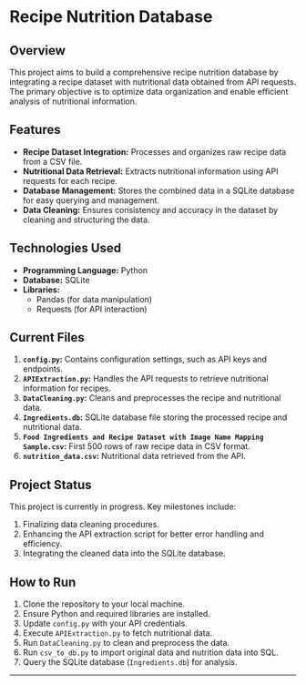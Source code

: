 # Recipe Nutrition Database

## Overview
This project aims to build a comprehensive recipe nutrition database by integrating a recipe dataset with nutritional data obtained from API requests. The primary objective is to optimize data organization and enable efficient analysis of nutritional information.

## Features
- **Recipe Dataset Integration:** Processes and organizes raw recipe data from a CSV file.
- **Nutritional Data Retrieval:** Extracts nutritional information using API requests for each recipe.
- **Database Management:** Stores the combined data in a SQLite database for easy querying and management.
- **Data Cleaning:** Ensures consistency and accuracy in the dataset by cleaning and structuring the data.

## Technologies Used
- **Programming Language:** Python
- **Database:** SQLite
- **Libraries:**
  - Pandas (for data manipulation)
  - Requests (for API interaction)

## Current Files
1. **`config.py`:** Contains configuration settings, such as API keys and endpoints.
2. **`APIExtraction.py`:** Handles the API requests to retrieve nutritional information for recipes.
3. **`DataCleaning.py`:** Cleans and preprocesses the recipe and nutritional data.
4. **`Ingredients.db`:** SQLite database file storing the processed recipe and nutritional data.
5. **`Food Ingredients and Recipe Dataset with Image Name Mapping Sample.csv`:** First 500 rows of raw recipe data in CSV format.
6. **`nutrition_data.csv`:** Nutritional data retrieved from the API.

## Project Status
This project is currently in progress. Key milestones include:
1. Finalizing data cleaning procedures.
2. Enhancing the API extraction script for better error handling and efficiency.
3. Integrating the cleaned data into the SQLite database.

## How to Run
1. Clone the repository to your local machine.
2. Ensure Python and required libraries are installed.
3. Update `config.py` with your API credentials.
4. Execute `APIExtraction.py` to fetch nutritional data.
5. Run `DataCleaning.py` to clean and preprocess the data.
6. Run `csv_to_db.py` to import original data and nutrition data into SQL.
7. Query the SQLite database (`Ingredients.db`) for analysis.

---

